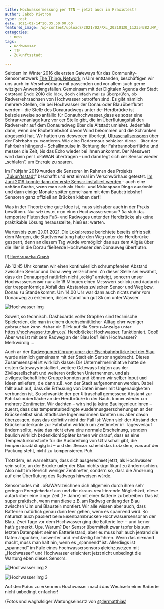 ```yaml
---
title: Hochwassermessung per TTN – jetzt auch im Praxistest!
author: Jakob Pietron
type: post
date: 2021-02-14T18:35:58+00:00
featured_image: /wp-content/uploads/2021/02/PXL_20210130_112354382.MP_-768x1024.jpg
categories:
  - news
tags:
  - Hochwasser
  - TTN
  - Zukunftsstadt

---
```


Seitdem im Winter 2016 die ersten Gateways für das Community-Sensornetzwerk [The Things Network][2] in Ulm entstanden, beschäftigen wir uns auch im Verschwörhaus mit passenden und vor allem auch gerne witzigen Anwendungsfällen. Gemeinsam mit der Digitalen Agenda der Stadt entstand Ende 2018 die Idee, doch einfach mal zu überprüfen, ob Radverkehrsachsen von Hochwasser betroffen sind. Es gibt nämlich mehrere Stellen, die bei Hochwasser der Donau oder Blau überflutet werden – die Stelle des Donauradwegs unter der Herdbrücke ist beispielsweise so anfällig für Donauhochwasser, dass es sogar eine Schrankenanlage kurz vor der Stelle gibt, die im Überflutungsfall den Radverkehr auf dem Donauradweg über die Altstadt umleitet. Jedenfalls dann, wenn der Baubetriebshof davon Wind bekommen und die Schranken abgesenkt hat. Wir hatten uns deswegen überlegt, [Ultraschallsensoren][3] über der Fahrbahn zu montieren. Wie eine Fledermaus schicken diese – über der Fahrbahn hängend – Schallimpulse in Richtung der Fahrbahnoberfläche und messen die Zeit, bis das Echo wieder bei ihnen ankommt. Der Messwert wird dann per LoRaWAN übertragen – und dann legt sich der Sensor wieder „schlafen“, um Energie zu sparen.

Im Frühjahr 2019 wurden die Sensoren im Rahmen des Projekts „[Zukunftsstadt][4]“ beschafft und erst einmal im Verschwörhaus getestet. <a href="https://lora.ulm-digital.com/blog/hochwassermessung-in-ulm" data-cke-saved-href="https://lora.ulm-digital.com/blog/hochwassermessung-in-ulm">Im Juni 2019 konnte dann der erste Sensor installiert werden</a> – auch eine schöne Sache, wenn man sich als Hack- und Makespace Dinge ausdenkt und dann einige Monate später gemeinsam mit dem Baubetriebshof Sensoren ganz offiziell an Brücken kleben darf!

Was in der Theorie eine gute Idee ist, muss sich aber auch in der Praxis bewähren. Nur wie testet man einen Hochwassersensor? Da sich das temporäre Fluten des Fuß- und Radweges unter der Herdbrücke als keine praktikable Lösung herausstellte, hieß es: warten.

Warten bis zum 29.01.2021. Die Lokalpresse berichtete bereits eifrig seit dem Morgen, die Stadtverwaltung habe den Weg unter der Herdbrücke gesperrt, denn an diesem Tag würde womöglich das aus dem Allgäu über die Iller in die Donau fließende Hochwasser den Donauweg überfluten.

[!][Herdbruecke Graph](/wp-content/uploads/2021/02/2021-02-herdbruecke-graph.png)

Ab 12:45 Uhr konnten wir einen kontinuierlich schrumpfenden Abstand zwischen Sensor und Donau<s>weg</s> verzeichnen. An dieser Stelle sei erwähnt, dass der Donaupegel natürlich nicht &#8222;eckig&#8220; ansteigt, sondern unser Hochwassersensor nur alle 15 Minuten einen Messwert schickt und dadurch der treppenförmige Abfall des Abstandes zwischen Sensor und Weg bzw. Donau zu Stande kommt. Um 14.00 Uhr war dann auch nichts mehr vom Donauweg zu erkennen, dieser stand nun gut 85 cm unter Wasser.

![Hochwasser img](/wp-content/uploads/2021/02/PXL_20210130_121623172.MP_-1024x768.jpg)

Soweit, so technisch. Dashboards voller Graphen sind technische Spielereien, die man in einem durchschnittlichen Alltag eher weniger gebrauchen kann, daher ein Blick auf die Status-Anzeige unter <a href="https://hochwasser.ttnulm.de/" data-cke-saved-href="https://hochwasser.ttnulm.de/">https://hochwasser.ttnulm.de/</a>. Herdbrücke: Hochwasser. Funktioniert. Cool! Aber was ist mit dem Radweg an der Blau los? Kein Hochwasser? Merkwürdig &#8230;

Auch an der <a href="https://www.openstreetmap.org/?mlat=48.40386&mlon=9.94958#map=18/48.40386/9.94958" data-cke-saved-href="https://www.openstreetmap.org/?mlat=48.40386&mlon=9.94958#map=18/48.40386/9.94958">Radwegunterführung unter der Eisenbahnbrücke bei der Blau</a> wurde nämlich gemeinsam mit der Stadt ein Sensor angebracht. Dieses Zusammenspiel ist wirklich klasse: Die Unternehmerinitiative hatte die ersten Gateways installiert, weitere Gateways folgten aus der Zivilgesellschaft und weiteren örtlichen Unternehmen, und als zivilgesellschaftliche Gruppe konnten und können wir selber Input und Ideen anliefern, die dann z.B. von der Stadt aufgenommen werden. Dabei fällt auch auf, dass die Erfassung von Daten immer mit Ungenauigkeiten verbunden ist. So schwankte der per Ultraschall gemessene Abstand zur Fahrbahnoberfläche an der Herdbrücke in der Nacht immer wieder um mehrere Zentimeter. Wir dachten – wir sind ja keine Bauingenieur:innen – zuerst, dass das temperaturbedingte Ausdehnungserscheinungen an der Brücke selbst sind. Städtische Ingenieur:innen konnten uns aber davon überzeugen, dass das definitiv nicht der Fall ist: Wenn sich der Abstand der Brückenunterkante zur Fahrbahn wirklich um Zentimeter im Tagesverlauf ändern sollte, wäre das nicht etwa eine normale Erscheinung, sondern baulich wirklich bedenklich! Später kamen wir darauf, dass es eine Temperaturkonstante für die Ausbreitung von Ultraschall gibt, die temperaturabhängig ist – und der Sensor scheint das trotz dem, was auf der Packung steht, nicht zu kompensieren. Puh.

Trotzdem, es war seltsam, dass sich ausgerechnet jetzt, als Hochwasser sein sollte, an der Brücke unter der Blau nichts signifikant zu ändern schien. Also nicht im Bereich weniger Zentimeter, sondern so, dass die Änderung auf eine Überflutung des Radwegs hinweisen würde.

Sensornodes mit LoRaWAN zeichnen sich allgemein durch ihren sehr geringen Energiebedarf aus und die daraus resultierende Möglichkeit, diese autark über eine lange Zeit (1+ Jahre) mit einer Batterie zu betreiben. Das ist super praktisch, wenn man diese z.B. am Radweg entlang der Blau zwischen Ulm und Blaustein montiert. Wir alle wissen aber auch, dass Batterien natürlich genau dann leer gehen, wenn es spannend wird. So natürlich auch passiert beim Eisenbahnbrücken-Hochwassersensor an der Blau. Zwei Tage vor dem Hochwasser ging die Batterie leer – und keiner hat&#8217;s gemerkt. Ups. Warum? Der Sensor übermittelt zwar tapfer bis zum letzten Datenpaket seinen Batteriestand, aber es muss halt auch jemand die Daten angucken, auswerten und rechtzeitig hinfahren. Wenn das niemand macht, muss man halt hin, wenn es &#8222;spannend&#8220; ist. Allerdings ist &#8222;spannend&#8220; im Falle eines Hochwassersensors gleichzusetzen mit &#8222;Hochwasser&#8220; und Hochwasser erleichtert jetzt nicht unbedingt die Wartung eben dieses Sensors.

![Hochwasser img 2](/wp-content/uploads/2021/02/PXL_20210130_112838290.MP_-768x1024.jpg)

![Hochwasser img 3](/wp-content/uploads/2021/02/PXL_20210130_112809887.MP_-768x1024.jpg)

Auf den Fotos zu erkennen: Hochwasser macht das Wechseln einer Batterie nicht unbedingt einfacher!

(Fotos und waghalsiger Wartungseinsatz von [@dermatthias][8])

 [1]: https://verschwoerhaus.de/wp-content/uploads/2021/02/PXL_20210130_112354382.MP_-scaled.jpg
 [2]: https://thethingsnetwork.org/
 [3]: https://www.decentlab.com/products/ultrasonic-distance-/-level-sensor-for-lorawan
 [4]: https://www.zukunftsstadt-ulm.de/
 [5]: https://verschwoerhaus.de/wp-content/uploads/2021/02/PXL_20210130_121623172.MP_-scaled.jpg
 [6]: https://verschwoerhaus.de/wp-content/uploads/2021/02/PXL_20210130_112838290.MP_-scaled.jpg
 [7]: https://verschwoerhaus.de/wp-content/uploads/2021/02/PXL_20210130_112809887.MP_-scaled.jpg
 [8]: https://twitter.com/dermatthias/